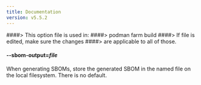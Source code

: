 ```yaml
---
title: Documentation
version: v5.5.2
---
```


####> This option file is used in:
####>   podman farm build
####> If file is edited, make sure the changes
####> are applicable to all of those.
#### **--sbom-output**=*file*

When generating SBOMs, store the generated SBOM in the named file on the local
filesystem.  There is no default.
